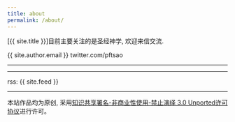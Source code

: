 ```yaml
---
title: about
permalink: /about/
---
```


[{{ site.title }}]目前主要关注的是圣经神学, 欢迎来信交流.

{{ site.author.email }}
twitter.com/pftsao

---------


--------

rss: {{ site.feed }}


----------

本站作品均为原创, 采用[知识共享署名-非商业性使用-禁止演绎 3.0 Unported许可协议](http://creativecommons.org/licenses/by-nc-nd/3.0/)进行许可。
